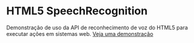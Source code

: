 # HTML5 SpeechRecognition

Demonstração de uso da API de reconhecimento de voz do HTML5 para executar ações em sistemas web.
[Veja uma demonstração](https://gustavojobstraibizer.github.io/speech/)
